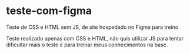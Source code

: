 # teste-com-figma
Teste de CSS e HTML sem JS, de site hospedado no Figma para treino


Teste realizado apenas com CSS e HTML, não quis utilizar JS para tentar dificultar mais o teste e para treinar meus conhecimentos na base.
